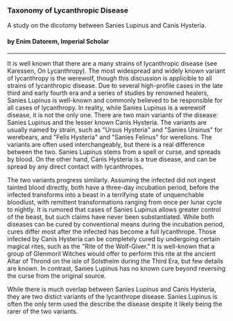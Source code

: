 ### Taxonomy of Lycanthropic Disease

A study on the dicotomy between Sanies Lupinus and Canis Hysteria.

#### by Enim Datorem, Imperial Scholar 
---
It is well known that there are a many strains of lycanthropic disease (see Karessen, On Lycanthropy). The most widespread and widely known variant of lycanthropy is the werewolf, though this discussion is applicible to all strains of lycanthropic disease. Due to several high-profile cases in the late third and early fourth era and a series of studies by renowned healers, Sanies Lupinus is well-known and commonly believed to be responsible for all cases of lycanthropy. In reality, while Sanies Lupinus is a werewolf disease, it is not the only one. There are two main variants of the disease: Sanies Lupinus and the lesser known Canis Hysteria. The variants are usually named by strain, such as "Ursus Hysteria" and "Sanies Ursinus" for werebears, and "Felis Hysteria" and "Sanies Felinus" for werelions. The variants are often used interchangeably, but there is a real difference between the two. Sanies Lupinus stems from a spell or curse, and spreads by blood. On the other hand, Canis Hysteria is a true disease, and can be spread by any direct contact with lycanthropes.

The two variants progress similarly. Assuming the infected did not ingest tainted blood directly, both have a three-day incubation period, before the infected transforms into a beast in a terrifying state of unquenchable bloodlust, with remittent transformations ranging from once per lunar cycle to nightly. It is rumored that cases of Sanies Lupinus allows greater control of the beast, but such claims have never been substantiated. While both diseases can be cured by conventional means during the incubation period, cures differ most after the infected has become a full lycanthrope. Those infected by Canis Hysteria can be completely cured by undergoing certain magical rites, such as the "Rite of the Wolf-Giver." It is well-known that a group of Glenmoril Witches would offer to perform this rite at the ancient Altar of Thrond on the isle of Solstheim during the Third Era, but few details are known. In contrast, Sanies Lupinus has no known cure beyond reversing the curse from the original source.

While there is much overlap between Sanies Lupinus and Canis Hysteria, they are two distict variants of the lycanthrope disease. Sanies Lupinus is often the only term used the describe the disease despite it likely being the rarer of the two variants.
